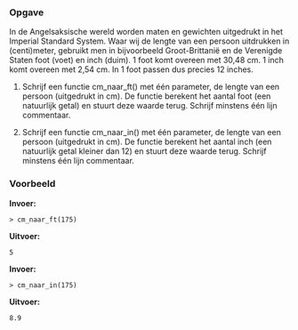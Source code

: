 ### Opgave

In de Angelsaksische wereld worden maten en gewichten uitgedrukt in het Imperial Standard System. Waar wij de lengte van een persoon uitdrukken in (centi)meter, gebruikt men in bijvoorbeeld Groot-Brittanië en de Verenigde Staten foot (voet) en inch
(duim). 1 foot komt overeen met 30,48 cm. 1 inch komt overeen met 2,54 cm. In 1 foot passen dus precies 12 inches.

1. Schrijf een functie cm_naar_ft() met één parameter, de lengte van een persoon (uitgedrukt in cm). De functie berekent het aantal foot (een natuurlijk getal) en stuurt deze waarde terug. Schrijf minstens één lijn commentaar.

2. Schrijf een functie cm_naar_in() met één parameter, de lengte van een persoon (uitgedrukt in cm). De functie berekent het aantal inch (een natuurlijk getal kleiner dan 12) en stuurt deze waarde terug. Schrijf minstens één lijn commentaar.


### Voorbeeld

**Invoer:**

    > cm_naar_ft(175)

**Uitvoer:**

    5

**Invoer:**

    > cm_naar_in(175)

**Uitvoer:**

    8.9
